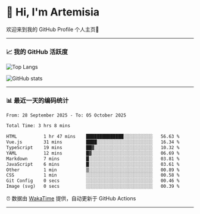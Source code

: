 # 👋 Hi, I'm Artemisia  

欢迎来到我的 GitHub Profile 个人主页🎉  

---

### 📈 我的 GitHub 活跃度

![Top Langs](https://github-readme-stats.vercel.app/api/top-langs/?username=artemisia1107&layout=compact&theme=radical)

![GitHub stats](https://github-readme-stats.vercel.app/api?username=artemisia1107&show_icons=true&theme=radical)

---

### 📊 最近一天的编码统计  


<!--START_SECTION:waka-->

```txt
From: 28 September 2025 - To: 05 October 2025

Total Time: 3 hrs 8 mins

HTML          1 hr 47 mins    ██████████████░░░░░░░░░░░   56.63 %
Vue.js        31 mins         ████░░░░░░░░░░░░░░░░░░░░░   16.34 %
TypeScript    19 mins         ██▓░░░░░░░░░░░░░░░░░░░░░░   10.32 %
YAML          12 mins         █▓░░░░░░░░░░░░░░░░░░░░░░░   06.69 %
Markdown      7 mins          █░░░░░░░░░░░░░░░░░░░░░░░░   03.81 %
JavaScript    6 mins          █░░░░░░░░░░░░░░░░░░░░░░░░   03.61 %
Other         1 min           ▒░░░░░░░░░░░░░░░░░░░░░░░░   00.89 %
CSS           1 min           ░░░░░░░░░░░░░░░░░░░░░░░░░   00.58 %
Git Config    0 secs          ░░░░░░░░░░░░░░░░░░░░░░░░░   00.46 %
Image (svg)   0 secs          ░░░░░░░░░░░░░░░░░░░░░░░░░   00.39 %
```

<!--END_SECTION:waka-->


⏰ 数据由 [WakaTime](https://wakatime.com/) 提供，自动更新于 GitHub Actions

---

